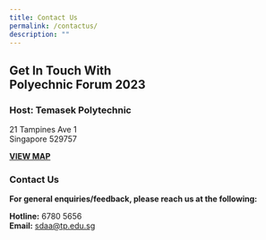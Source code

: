 ```yaml
---
title: Contact Us
permalink: /contactus/
description: ""
---
```

## **Get In Touch With <br>Polyechnic Forum 2023**


### **Host: Temasek Polytechnic**

21 Tampines Ave 1<br>
Singapore 529757

<b>[VIEW MAP](chrome-extension://efaidnbmnnnibpcajpcglclef/https://www.tp.edu.sg/content/dam/tp-web/files/about-tp/contact-us/location_map.pdf)</b>

### **Contact Us**

**For general enquiries/feedback, please reach us at the following:**

**Hotline:** 6780 5656<br>
**Email:** sdaa@tp.edu.sg